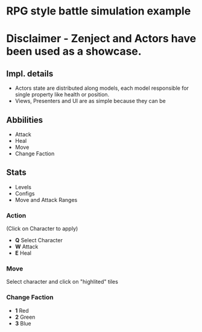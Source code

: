 # RPG style battle simulation example

# Disclaimer - Zenject and Actors have been used as a showcase.



## Impl. details ##
* Actors state are distributed along models, each model responsible for single property like health or position.
* Views, Presenters and UI are as simple because they can be

## Abbilities ##
* Attack
* Heal
* Move
* Change Faction

## Stats ##
* Levels
* Configs
* Move and Attack Ranges

### Action ###
(Click on Character to apply)

* **Q** Select Character
* **W** Attack
* **E** Heal


### Move ###
Select character and click on "highlited" tiles

### Change Faction ###
* **1** Red
* **2** Green
* **3** Blue
